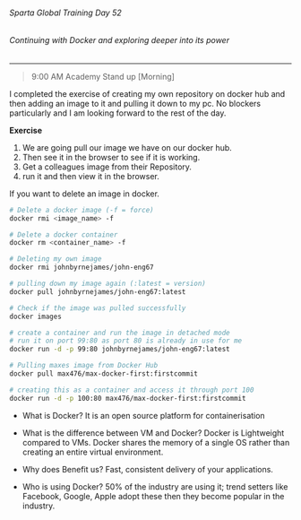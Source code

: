 ###### Sparta Global Training Day 52
###### Continuing with Docker and exploring deeper into its power
___

> 9:00 AM Academy Stand up [Morning]

I completed the exercise of creating my own repository on docker hub and then adding an image to it and pulling it down to my pc. No blockers particularly and I am looking forward to the rest of the day.

**Exercise**

1. We are going pull our image we have on our docker hub.
2. Then see it in the browser to see if it is working.
3. Get a colleagues image from their Repository.
4. run it and then view it in the browser.

If you want to delete an image in docker.

```bash
# Delete a docker image (-f = force)
docker rmi <image_name> -f

# Delete a docker container 
docker rm <container_name> -f

# Deleting my own image
docker rmi johnbyrnejames/john-eng67

# pulling down my image again (:latest = version)
docker pull johnbyrnejames/john-eng67:latest

# Check if the image was pulled successfully
docker images

# create a container and run the image in detached mode
# run it on port 99:80 as port 80 is already in use for me
docker run -d -p 99:80 johnbyrnejames/john-eng67:latest

# Pulling maxes image from Docker Hub
docker pull max476/max-docker-first:firstcommit

# creating this as a container and access it through port 100
docker run -d -p 100:80 max476/max-docker-first:firstcommit
```

* What is Docker? It is an open source platform for containerisation

* What is the difference between VM and Docker? Docker is Lightweight compared to VMs. Docker shares the memory of a single OS rather than creating an entire virtual environment.

* Why does Benefit us? Fast, consistent delivery of your applications.

* Who is using Docker? 50% of the industry are using it; trend setters like Facebook, Google, Apple adopt these then they become popular in the industry.